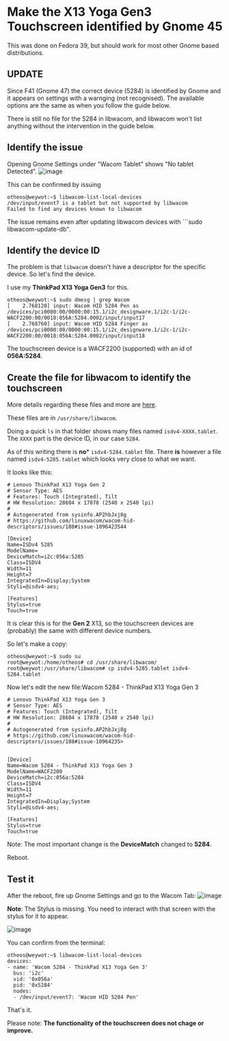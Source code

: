 # Make the X13 Yoga Gen3 Touchscreen identified by Gnome 45
This was done on Fedora 39, but should work for most other Gnome based distributions.
## UPDATE

Since F41 (Gnome 47) the correct device (5284) is identified by Gnome and it appears on settings with a warnging (not recognised). The available options are the same as when you follow the guide below. 

There is still no file for the 5284 in libwacom, and libwacom won't list anything without the intervention in the guide below.

## Identify the issue
Opening Gnome Settings under "Wacom Tablet" shows "No tablet Detected".
![image](https://github.com/spxak1/weywot/assets/29977030/b109553c-2062-4ee5-835d-22aa53803f9b)


This can be confirmed by issuing
~~~
otheos@weywot:~$ libwacom-list-local-devices 
/dev/input/event7 is a tablet but not supported by libwacom
Failed to find any devices known to libwacom
~~~

The issue remains even after updating libwacom devices with ```sudo libwacom-update-db".

## Identify the device ID
The problem is that ```libwacom``` doesn't have a descriptor for the specific device. 
So let's find the device.

I use my **ThinkPad X13 Yoga Gen3** for this.

~~~
otheos@weywot:~$ sudo dmesg | grep Wacom
[    2.768120] input: Wacom HID 5284 Pen as /devices/pci0000:00/0000:00:15.1/i2c_designware.1/i2c-1/i2c-WACF2200:00/0018:056A:5284.0002/input/input17
[    2.768760] input: Wacom HID 5284 Finger as /devices/pci0000:00/0000:00:15.1/i2c_designware.1/i2c-1/i2c-WACF2200:00/0018:056A:5284.0002/input/input18
~~~

The touchscreen device is a WACF2200 (supported) with an id of **056A:5284**.

## Create the file for libwacom to identify the touchscreen
More details regarding these files and more are [here](https://github.com/linuxwacom/libwacom/blob/master/README.md).

These files are in ```/usr/share/libwacom```.

Doing a quick ```ls``` in that folder shows many files named ```isdv4-XXXX.tablet```. 
The ```XXXX``` part is the device ID, in our case ```5284```. 

As of this writing there is **no*** ```isdv4-5284.tablet``` file.
There **is** however a file named ```isdv4-5285.tablet``` which looks very close to what we want. 

It looks like this:
~~~
# Lenovo ThinkPad X13 Yoga Gen 2
# Sensor Type: AES
# Features: Touch (Integrated), Tilt
# HW Resolution: 28604 x 17878 (2540 x 2540 lpi)
#
# Autogenerated from sysinfo.AP2hbJxj8g
# https://github.com/linuxwacom/wacom-hid-descriptors/issues/188#issue-1096423544

[Device]
Name=ISDv4 5285
ModelName=
DeviceMatch=i2c:056a:5285
Class=ISDV4
Width=11
Height=7
IntegratedIn=Display;System
Styli=@isdv4-aes;

[Features]
Stylus=true
Touch=true
~~~

It is clear this is for the **Gen 2** X13, so the touchscreen devices are (probably) the same with different device numbers.

So let's make a copy:
~~~
otheos@weywot:~$ sudo su
root@weywot:/home/otheos# cd /usr/share/libwacom/
root@weywot:/usr/share/libwacom# cp isdv4-5285.tablet isdv4-5284.tablet
~~~

Now let's edit the new file:Wacom 5284	- ThinkPad X13 Yoga Gen	3
~~~
# Lenovo ThinkPad X13 Yoga Gen 3
# Sensor Type: AES
# Features: Touch (Integrated), Tilt
# HW Resolution: 28604 x 17878 (2540 x 2540 lpi)
#
# Autogenerated from sysinfo.AP2hbJxj8g
# https://github.com/linuxwacom/wacom-hid-descriptors/issues/188#issue-10964235>


[Device]
Name=Wacom 5284	- ThinkPad X13 Yoga Gen	3
ModelName=WACF2200
DeviceMatch=i2c:056a:5284
Class=ISDV4
Width=11
Height=7
IntegratedIn=Display;System
Styli=@isdv4-aes;

[Features]
Stylus=true
Touch=true
~~~

Note: The most important change is the **DeviceMatch** changed to **5284**.

Reboot.

## Test it
After the reboot, fire up Gnome Settings and go to the Wacom Tab:
![image](https://github.com/spxak1/weywot/assets/29977030/ea5599d5-35f8-42be-82e0-279258a4782d)

**Note**: The Stylus is missing. You need to interact with that screen with the stylus for it to appear.

![image](https://github.com/spxak1/weywot/assets/29977030/2d08a0b5-1916-4186-9541-d0976c727eee)


You can confirm from the terminal:
~~~
otheos@weywot:~$ libwacom-list-local-devices
devices:
- name: 'Wacom 5284 - ThinkPad X13 Yoga Gen 3'
  bus: 'i2c'
  vid: '0x056a'
  pid: '0x5284'
  nodes: 
  - /dev/input/event7: 'Wacom HID 5284 Pen'
~~~

That's it.

Please note: **The functionality of the touchscreen does not chage or improve.**
